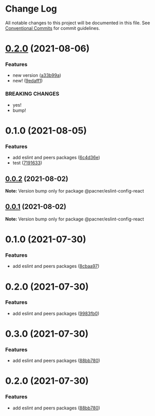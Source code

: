 # Change Log

All notable changes to this project will be documented in this file.
See [Conventional Commits](https://conventionalcommits.org) for commit guidelines.

# [0.2.0](https://github.com/jmanuelrosa/pacner/compare/@pacner/eslint-config-react@0.1.0...@pacner/eslint-config-react@0.2.0) (2021-08-06)


### Features

* new version ([a33b99a](https://github.com/jmanuelrosa/pacner/commit/a33b99a43f1a4665f303b88f1c8ec28021903019))
* new! ([9edaff1](https://github.com/jmanuelrosa/pacner/commit/9edaff1b0031355e41f23c96a78c1de72f910ead))


### BREAKING CHANGES

* yes!
* bump!





# 0.1.0 (2021-08-05)


### Features

* add eslint and peers packages ([6c4d36e](https://github.com/jmanuelrosa/pacner/commit/6c4d36e27e589ce4517cb164784ae0ed19801cb8))
* test ([7191633](https://github.com/jmanuelrosa/pacner/commit/7191633d448872ddc27effdd3bcd16f47055662e))





## [0.0.2](https://github.com/jmanuelrosa/pacner/compare/@pacner/eslint-config-react@0.0.1...@pacner/eslint-config-react@0.0.2) (2021-08-02)

**Note:** Version bump only for package @pacner/eslint-config-react





## [0.0.1](https://github.com/jmanuelrosa/pacner/compare/@pacner/eslint-config-react@0.1.0...@pacner/eslint-config-react@0.0.1) (2021-08-02)

**Note:** Version bump only for package @pacner/eslint-config-react





# 0.1.0 (2021-07-30)


### Features

* add eslint and peers packages ([8cbaa97](https://github.com/jmanuelrosa/pacner/commit/8cbaa97049ae5dee1c33deabeb2575a2acb543bd))





# 0.2.0 (2021-07-30)


### Features

* add eslint and peers packages ([9983fb0](https://github.com/jmanuelrosa/pacner/commit/9983fb06c89397077eee7b5ef4c5f3ac6877b031))





# 0.3.0 (2021-07-30)


### Features

* add eslint and peers packages ([88bb780](https://github.com/jmanuelrosa/pacner/commit/88bb780b6139e790555d2f71220633b27eed4507))





# 0.2.0 (2021-07-30)


### Features

* add eslint and peers packages ([88bb780](https://github.com/jmanuelrosa/pacner/commit/88bb780b6139e790555d2f71220633b27eed4507))

